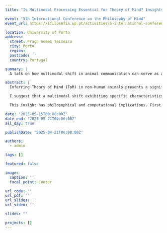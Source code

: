 ```yaml
---
title: "Is Multimodal Processing Essential for Theory of Mind? Insights from Non-Human Animals and AI"

event: "5th International Conference on the Philosophy of Mind"
event_url: https://ifilosofia.up.pt/activities/5-international-conference-philosophy-mind

location: University of Porto
address:
  street: Praça Gomes Teixeira
  city: Porto
  region: 
  postcode: ''
  country: Portugal

summary: |
  A talk on how multimodal shift in animal communication can serve as an indirect indicator of Theory of Mind, with implications for both philosophy of mind and AI modeling.

abstract: |
  Inferring Theory of Mind (ToM) in non-human animals presents a significant challenge due to the absence of linguistic reports. Traditional approaches rely on behavioral paradigms that may be interpreted through alternative, non-mentalistic explanations. To address this, I explore multimodal shift—the ability to switch communication channels when the current one is disrupted—as a potential indirect indicator of ToM. Unlike traditional ToM tests based on false belief tasks, multimodal shifts offer a more ecologically valid approach, as they emerge in spontaneous communicative interactions rather than structured experimental setups.

  I suggest that a multimodal shift exhibiting specific characteristics—not being an invariant response to a stimulus, relying on redundant and free signals, occurring only in the presence of a perceiver, and involving both production and perceptual aspects of communication—may necessitate meta-representational capacities. If non-human animals demonstrate such abilities, this would suggest that ToM does not require language but rather a sufficient degree of multimodal cognitive flexibility.

  This insight has philosophical and computational implications. First, it challenges human-centric models of ToM, reinforcing the idea that mental state attribution is a gradual, distributed trait across species rather than a uniquely human faculty. Second, it provides a framework for evaluating ToM-like capacities in AI and computational models, positing that ToM is not intrinsic to language but a product of multimodal cognition. Unlike non-human animals, current AI architectures, such as large language models (LLMs), rely on unimodal processing and lack adaptive sensory integration, making them fundamentally limited in simulating genuine mind attribution. However, multimodal AI models designed to integrate and flexibly adapt across sensory modalities could approximate higher-order cognition more effectively. If ToM requires the ability to dynamically process multimodal information, then replicating this structure in AI may offer novel insights into the mechanisms underlying human mental state attribution.

date: '2025-05-15T00:00:00Z'
date_end: '2025-05-21T00:00:00Z'
all_day: true

publishDate: '2025-04-21T00:00:00Z'

authors:
  - admin

tags: []

featured: false

image:
  caption: ''
  focal_point: Center

url_code: ''
url_pdf: ''
url_slides: ''
url_video: ''

slides: ""

projects: []
---
```


